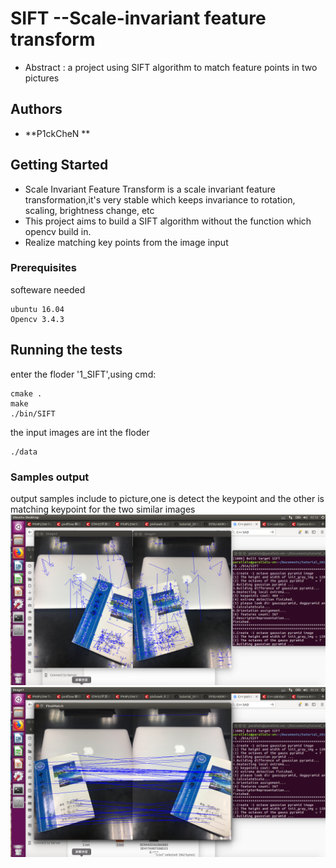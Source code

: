 # SIFT --Scale-invariant feature transform
* Abstract : a project using SIFT algorithm to match feature points in two pictures
## Authors
* **P1ckCheN **
## Getting Started
* Scale Invariant Feature Transform is a scale invariant feature transformation,it's very stable which keeps invariance to rotation, scaling, brightness change, etc
* This project aims to build a SIFT algorithm without the function which opencv build in.
* Realize matching key points from the image input

### Prerequisites
softeware needed
```
ubuntu 16.04
Opencv 3.4.3
```
## Running the tests
enter the floder '1_SIFT',using cmd:
```
cmake .
make 
./bin/SIFT
```

the input images are int the floder
```
./data
```

### Samples output
output samples include to picture,one is detect the keypoint and the other is matching keypoint for the two similar images
![window](output/detectkeypoints.png)
![window](output/matchingkeypoints.png)
